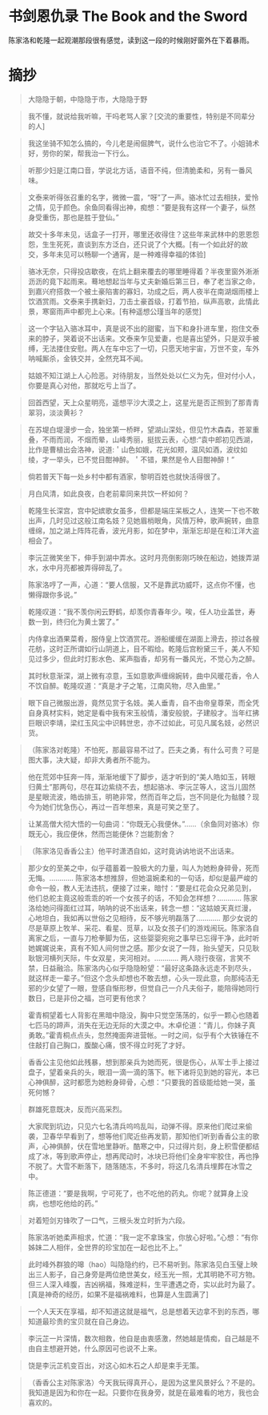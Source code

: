 # 书剑恩仇录 The Book and the Sword

陈家洛和乾隆一起观潮那段很有感觉，读到这一段的时候刚好窗外在下着暴雨。

# 摘抄 

> 大隐隐于朝，中隐隐于市，大隐隐于野

> 我不懂，就说给我听嘛，干吗老骂人家？[交流的重要性，特别是不同辈分的人]

> 我这坐骑不知怎么搞的，今儿老是闹倔脾气，说什么也治它不了。小姐骑术好，劳你的架，帮我治一下行么。

> 听那少妇是江南口音，学说北方话，语音不纯，但清脆柔和，另有一番风味。

> 文泰来听得张召重的名字，微微一震，“呀”了一声。骆冰忙过去相扶，爱怜之情，见于颜色。余鱼同看得出神，痴想：“要是我有这样一个妻子，纵然身受重伤，那也是胜于登仙。”

> 故交十多年未见，话盒子一打开，哪里还收得住？这些年来武林中的恩恩怨怨，生生死死，直谈到东方泛白，还只说了个大概。[有一个如此好的故交，多年未见可以畅聊一个通宵，是一种难得幸福的体验]

> 骆冰无奈，只得投店歇夜，在炕上翻来覆去的哪里睡得着？半夜里窗外淅淅沥沥的竟下起雨来。蓦地想起当年与丈夫新婚后第三日，奉了老当家之命，到嘉兴府搭救一个被土豪陷害的寡妇，功成之后，两人夜半在南湖烟雨楼上饮酒赏雨。文泰来手携新妇，刀击土豪首级，打着节拍，纵声高歌，此情此景，寒窗雨声中都兜上心来。[有种遥想公瑾当年的感觉]

> 这一个字钻入骆冰耳中，真是说不出的甜蜜，当下和身扑进车里，抱住文泰来的脖子，哭着说不出话来。文泰来乍见爱妻，也是喜出望外，只是双手被缚，无法搂住安慰。两人在车中忘了一切，只愿天地宇宙，万世不变，车外呐喊厮杀，金铁交并，全然充耳不闻。

> 姑娘不知江湖上人心险恶。对待朋友，当然处处以仁义为先，但对付小人，你要是真心对他，那就吃亏上当了。

> 回首西望，天上众星明亮，遥想平沙大漠之上，这星光是否正照到了那青青翠羽，淡淡黄衫？

> 在苏堤白堤漫步一会，独坐第一桥畔，望湖山深处，但见竹木森森，苍翠重叠，不雨而润，不烟而晕，山峰秀丽，挺拔云表，心想:“袁中郎初见西湖，比作是曹植出会洛神，说道:＇山色如娥，花光如颊，温风如酒，波纹如绫，才一举头，已不觉目酣神醉。＇不错，果然是令人目酣神醉！”

> 倘若普天下每一处乡村中都有酒家，黎明百姓也就快活得很了。

> 月白风清，如此良夜，白老前辈同来共饮一杯如何？

> 乾隆生长深宫，宫中妃嫔歌女虽多，但都是端庄呆板之人，连笑一下也不敢出声，几时见过这般江南名妓？见她眉梢眼角，风情万种，歌声婉转，曲意缠绵，加之湖上阵阵花香，波光月影，如在梦中，渐渐忘却是在和江洋大盗相会了。

> 李沅芷微笑坐下，伸手到湖中弄水。这时月亮倒影刚巧映在船边，她拨弄湖水，水中月亮都被弄得碎乱了。

> 陈家洛哼了一声，心道：“要人信服，又不是靠武功威吓，这点你不懂，也懒得跟你多说。”

> 乾隆叹道：“我不羡你闲云野鹤，却羡你青春年少。唉，任人功业盖世，寿数一到，终归化为黄土罢了。”

> 内侍拿出酒果菜肴，服侍皇上饮酒赏花。游船缓缓在湖面上滑去，掠过各艘花舫，这时正所谓如行山阴道上，目不暇给。乾隆后宫粉黛三千，美人不知见过多少，但此时灯影水色、桨声脂香，却另有一番风光，不觉心为之醉。

> 其时秋意渐深，湖上微有凉意，玉如意歌声缠绵婉转，曲中风暖花香，令人不饮自醉。乾隆叹道：“真是才子之笔，江南风物，尽入曲里。”

> 眼下自己微服出游，竟然见赏于名妓。美人垂青，自不由帝皇尊荣，而全凭自身真材实料，她定是看中我有宋玉般情，潘安般貌，子建般才。当年红拂巨眼识李靖，梁红玉风尘中识韩世忠，亦不过如此，可见凡属名妓，必然识货。

> （陈家洛对乾隆）不怕死，那最容易不过了。匹夫之勇，有什么可贵？可是图大事，决大疑，却非大勇者所不能为。

> 他在荒郊中狂奔一阵，渐渐地缓下了脚步，适才听到的“美人皓如玉，转眼归黄土”那两句，尽在耳边紫绕不去，想起骆冰、李沅芷等人，这当儿固然是星眼流波，皓齿排玉，明艳非常，然而百年之后，岂不同是化为骷髅？现今为她们忧急伤心，再过一百年想来，真是可笑之至了。

> 让某高僧大彻大悟的一句曲词：“你既无心我便休。”……（余鱼同对骆冰）你既无心，我应便休，然而岂能便休？岂能割舍？

> （陈家洛见香香公主）他平时潇洒自如，这时竟讷讷地说不出话来。

> 那少女的至美之中，似乎蕴蓄着一股极大的力量，叫人为她粉身碎骨，死而无悔。………… 陈家洛本想推辞，但她温婉柔和的一句话，却似是最严峻的命令一般，教人无法违抗，便接了过来，暗忖：“要是红花会众兄弟见到，他们总舵主竟这般乖乖的听一个女孩子的话，不知会怎样想？………… 陈家洛给她问得面红过耳，呐呐的说不出话来，转念一想：“这姑娘天真烂漫，心地坦白，我如再以世俗之见相待，反不够光明磊落了………… 那少女说的尽是草原上牧羊、采花、看星、觅草，以及女孩子们的游戏闹玩。陈家洛自离家之后，一直与刀枪拳脚为伍，这些婴婴宛宛之事早已忘得干净，此时听她娓娓说来，真有不知人间何世之感。那少女说了一阵，抬头望天，只见耿耿银河横列天际，牛女双星，夹河相对。………… 两人晓行夜宿，言笑不禁，日益融洽。陈家洛内心似乎隐隐盼望：“最好这条路永远走不到尽头，就这样走一辈子。”但这个念头却想也不敢去想，心头一现此意，向那纯洁无邪的少女望了一眼，登感自惭形秽，但觉自己一介凡夫俗子，能陪得她同行数日，已是非份之福，岂可更有他求？

> 霍青桐望着七人背影在黑暗中隐没，胸中只觉空荡荡的，似乎一颗心也随着七匹马的蹄声，消失在无边无际的大漠之中。木卓伦道：“青儿，你妹子真勇敢。”霍青桐点点头，忽然掩面奔进营帐。一时之间，似乎有个大铁锤在不住敲打自己胸口，腹酸心痛，恨不得立时死了才好。

> 香香公主见他如此残暴，想到那亲兵为她而死，很是伤心，从军士手上接过盘子，望着亲兵的头，眼泪一滴一滴的落下。帐下诸将见到她的容光，本已心神俱醉，这时都愿为她粉身碎骨，心想：“只要我的首级能给她一哭，虽死何憾？

> 群雄死意既决，反而兴高采烈。

> 大家爬到坑边，只见六七名清兵呜呜乱叫，动弹不得。原来他们爬过来偷袭，卫春华早看到了，想等他们爬近些再发箭，那知他们听到香香公主的歌声，心神俱醉，伏在雪地里静听。酷寒之中，只过得片刻，身上积雪便都结成了冰，等到歌声停止，想再爬动时，冰块已将他们全身牢牢胶住，再也挣不脱了。大雪不断落下，随落随冻，不多时，将这几名清兵埋葬在冰雪之中。

> 陈正德道：“要是我啊，宁可死了，也不吃他的药丸。你呢？就算身上没病，也想吃他给的药。”

> 对着短剑刃锋吹了一口气，三根头发立时折为六段。

> 陈家洛听她柔声相求，忙道：“我一定不拿珠宝，你放心好啦。”心想：“有你姊妹二人相伴，全世界的珍宝加在一起也比不上。”

> 此时峰外群狼的嗥（hao）叫隐隐约约，已不易听到。陈家洛见白玉璧上映出三人影子，自己身旁是两位绝世美女，经玉光一照，尤其明艳不可方物。但三人深入峰腹，吉凶祸福，殊难逆料，生平遭遇之奇，实以此时为最了。[真是神奇的经历，如果不是福祸难料，也算是人生圆满了]

> 一个人天天在享福，却不知道这就是福气，总是想着天边拿不到的东西，哪知道最珍贵的宝贝就在自己身边。

> 李沅芷一片深情，数次相救，他自是由衷感激，然她越是情痴，自己越是不由自主想避开她，什么原因可也说不上来。

> 饶是李沅芷机变百出，对这心如木石之人却是束手无策。

> （香香公主对陈家洛）今天我玩得真开心，是因为这里风景好么？不是的。我知道是因为和你在一起。只要你在我身旁，就是在最难看的地方，我也会喜欢的。